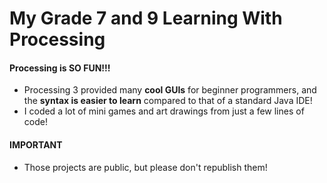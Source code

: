 # My Grade 7 and 9 Learning With Processing #

#### Processing is SO FUN!!!
- Processing 3 provided many __cool GUIs__ for beginner programmers, and the __syntax is easier to learn__ compared to that of a standard Java IDE!
- I coded a lot of mini games and art drawings from just a few lines of code!

#### IMPORTANT
- Those projects are public, but please don't republish them!
